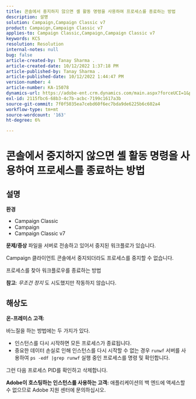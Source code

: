 ```yaml
---
title: 콘솔에서 중지하지 않으면 셸 활동 명령을 사용하여 프로세스를 종료하는 방법
description: 설명
solution: Campaign,Campaign Classic v7
product: Campaign,Campaign Classic v7
applies-to: Campaign Classic,Campaign,Campaign Classic v7
keywords: KCS
resolution: Resolution
internal-notes: null
bug: false
article-created-by: Tanay Sharma .
article-created-date: 10/12/2022 1:37:18 PM
article-published-by: Tanay Sharma .
article-published-date: 10/12/2022 1:44:47 PM
version-number: 4
article-number: KA-15078
dynamics-url: https://adobe-ent.crm.dynamics.com/main.aspx?forceUCI=1&pagetype=entityrecord&etn=knowledgearticle&id=873dc8f7-324a-ed11-bba2-0022480868ff
exl-id: 2115fbc6-68b3-4c7b-acbc-7199c1617a3b
source-git-commit: 7f0f5035ea7cebd60f6ec7bda9de6225b6c602a4
workflow-type: tm+mt
source-wordcount: '163'
ht-degree: 6%

---
```


# 콘솔에서 중지하지 않으면 셸 활동 명령을 사용하여 프로세스를 종료하는 방법

## 설명

<b>환경</b>
- Campaign Classic
- Campaign
- Campaign Classic v7



<b>문제/증상</b>
파일을 서버로 전송하고 있어서 중지된 워크플로가 있습니다.

Campaign 클라이언트 콘솔에서 중지되더라도 프로세스를 중지할 수 없습니다.

프로세스를 찾아 워크플로우를 종료하는 방법

<b>참고</b>: *무조건 정지* 도 시도했지만 작동하지 않습니다.


## 해상도


<b>온-프레미스</b><b> 고객:</b>

바느질을 하는 방법에는 두 가지가 있다.

- 인스턴스를 다시 시작하면 모든 프로세스가 종료됩니다.
- 중요한 데이터 손실로 인해 인스턴스를 다시 시작할 수 없는 경우 `runwf` 서버를 사용하여 `ps -edf |grep runwf` 실행 중인 프로세스를 명령 및 확인합니다.


그런 다음 프로세스 PID를 확인하고 삭제합니다.

<b>Adobe이 호스팅하는 인스턴스를 사용하는 고객:</b> 애플리케이션의 백 엔드에 액세스할 수 없으므로 Adobe 지원 센터에 문의하십시오.
